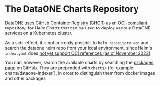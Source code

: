 # The DataONE Charts Repository

DataONE uses GitHub Container Registry ([GHCR](https://ghcr.io)) as an
[OCI-compliant](https://opencontainers.org/) repository, for Helm Charts that can be used to deploy
various DataONE services on a Kubernetes cluster.

As a side-effect, it is not currently possible to `helm repository add` and search the dataone helm
repo from your local environment, since Helm's `index.yaml` does
[not yet support OCI references (as of November 2023)](https://github.com/helm/helm/issues/12322).

You can, however, search the available charts by searching the
[packages page](https://github.com/orgs/DataONEorg/packages?tab=packages&q=charts)
on GitHub. They are prepended with `charts/` (for example: charts/dataone-indexer`), in order to 
distinguish them from docker images and other packages.

